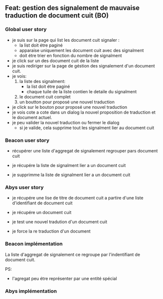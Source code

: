 ## Feat: gestion des signalement de mauvaise traduction de document cuit (BO)

### Global user story
- je suis sur la page qui list les document cuit signaler :
	* la list doit étre paginé
	* apparaise uniquement les document cuit avec des signalment
	* doit étre trier en fonction du nombre de signalment
- je click sur un des document cuit de la liste
- je suis rediriger sur la page de géstion des signalement d'un document cuit.
- je vois:
	1. la liste des signalment:
		* la list doit étre paginé
		* chaque tuile de la liste contien le detaile du signalment
	2. le document cuit complet
	3. un boutton pour proposé une nouvel traduction
- je click sur le bouton pour proposé une nouvel traduction
- je vois cote a cote dans un dialog la nouvel proposition de traduction et le document actuel.
- je peu valider la nouvel traduction ou fermer le dialog
	* si je valide, cela supprime tout les signalment lier au document cuit

### Beacon user story

- récupérer une liste d'aggregat de signalement regrouper pars document cuit

- je récupére la liste de signalment lier a un document cuit

- je supprimme la liste de signalment lier a un document cuit

### Abys user story

- je récupére une lise de titre de document cuit a partire d'une liste d'identifiant de document cuit

- je récupére un document cuit 

- je test une nouvel tradution d'un document cuit

- je force la re traduction d'un document

### Beacon implémentation

La liste d'aggregat de signalement ce regroupe par l'indentifiant de document cuit.

PS:
- l'agregat peu étre représenter par une entité spécial

### Abys implémentation